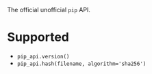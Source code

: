 The official unofficial `pip` API.

# Supported

* `pip_api.version()`
* `pip_api.hash(filename, algorithm='sha256')`
